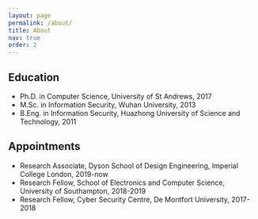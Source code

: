```yaml
---
layout: page
permalink: /about/
title: About
nav: true
order: 2
---
```


<h2>Education</h2>
<ul>
	<li>Ph.D. in Computer Science, University of St Andrews, 2017</li>
	<li>M.Sc. in Information Security, Wuhan University, 2013</li>
	<li>B.Eng. in Information Security, Huazhong University of Science and Technology, 2011</li>
</ul>

<h2>Appointments</h2>
<ul>
	<li>Research Associate, Dyson School of Design Engineering, Imperial College London, 2019-now</li>
	<li>Research Fellow, School of Electronics and Computer Science, University of Southampton, 2018-2019</li>
	<li>Research Fellow, Cyber Security Centre, De Montfort University, 2017-2018</li>
</ul>
